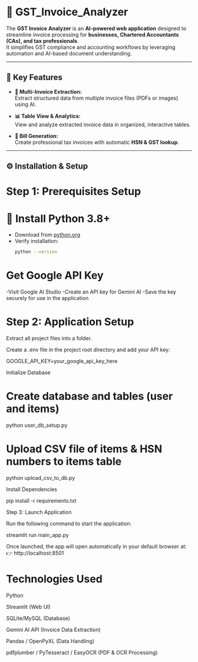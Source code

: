 # 🧾 GST_Invoice_Analyzer

The **GST Invoice Analyzer** is an **AI-powered web application** designed to streamline invoice processing for **businesses, Chartered Accountants (CAs), and tax professionals**.  
It simplifies GST compliance and accounting workflows by leveraging automation and AI-based document understanding.

---

## 🚀 Key Features

- **📂 Multi-Invoice Extraction:**  
  Extract structured data from multiple invoice files (PDFs or images) using AI.

- **📊 Table View & Analytics:**  
  View and analyze extracted invoice data in organized, interactive tables.

- **🧮 Bill Generation:**  
  Create professional tax invoices with automatic **HSN & GST lookup**.

---

## ⚙️ Installation & Setup

# Step 1: Prerequisites Setup

# 🐍 Install Python 3.8+
- Download from [python.org](https://www.python.org/downloads/)
- Verify installation:
  ```bash
  python --version

# Get Google API Key

-Visit Google AI Studio
-Create an API key for Gemini AI
-Save the key securely for use in the application

# Step 2: Application Setup

Extract all project files into a folder.

Create a .env file in the project root directory and add your API key:

GOOGLE_API_KEY=your_google_api_key_here


Initialize Database

# Create database and tables (user and items)
python user_db_setup.py

# Upload CSV file of items & HSN numbers to items table
python upload_csv_to_db.py


Install Dependencies

pip install -r requirements.txt

Step 3: Launch Application

Run the following command to start the application:

streamlit run main_app.py


Once launched, the app will open automatically in your default browser at:
👉 http://localhost:8501

# Technologies Used

Python

Streamlit (Web UI)

SQLite/MySQL (Database)

Gemini AI API (Invoice Data Extraction)

Pandas / OpenPyXL (Data Handling)

pdfplumber / PyTesseract / EasyOCR (PDF & OCR Processing)

